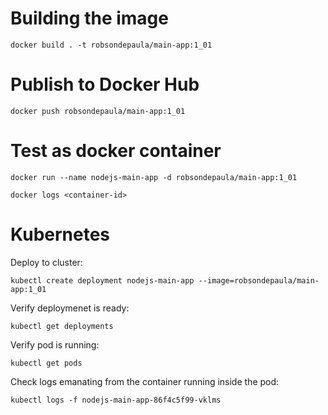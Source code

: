 # Building the image
```
docker build . -t robsondepaula/main-app:1_01
```
# Publish to Docker Hub
```
docker push robsondepaula/main-app:1_01
```
# Test as docker container
```
docker run --name nodejs-main-app -d robsondepaula/main-app:1_01
```
```
docker logs <container-id>
```
# Kubernetes
Deploy to cluster:
```
kubectl create deployment nodejs-main-app --image=robsondepaula/main-app:1_01
```
Verify deploymenet is ready:
```
kubectl get deployments
```
Verify pod is running:
```
kubectl get pods
```
Check logs emanating from the container running inside the pod:
```
kubectl logs -f nodejs-main-app-86f4c5f99-vklms
```